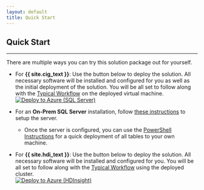 ```yaml
---
layout: default
title: Quick Start
---
```


## Quick Start
-----------------
 
 There are multiple ways you can try this solution package out for yourself.

* For **{{ site.cig_text }}**: Use the button below to deploy the solution. All necessary software will be installed and configured for you as well as the initial deployment of the solution.  You will be all set to follow along with the [Typical Workflow](Typical.html?platform=cig) on the deployed virtual machine.<br/>
[![Deploy to Azure (SQL Server)](https://raw.githubusercontent.com/Azure/Azure-CortanaIntelligence-SolutionAuthoringWorkspace/master/docs/images/DeployToAzure.PNG)](https://portal.azure.com/#create/Microsoft.Template/uri/https%3A%2F%2Fraw.githubusercontent.com%2FMicrosoft%2Fr-server-campaign-optimization%2Fmaster%2FArmTemplates%2Fcampaign_arm.json)

* For an **On-Prem SQL Server** installation, follow [these instructions](SetupSQL.html?platform=onp) to setup the server.

    * Once the server is configured, you can use the [PowerShell Instructions](Powershell_Instructions.html?platform=onp) for a quick deployment of all tables to your own machine.

* For **{{ site.hdi_text }}**: Use the button below to deploy the solution. All necessary software will be installed and configured for you.  You will be all set to follow along with the [Typical Workflow](Typical.html?platform=hdi) using the deployed cluster.</br>
[![Deploy to Azure (HDInsight)](https://raw.githubusercontent.com/Azure/Azure-CortanaIntelligence-SolutionAuthoringWorkspace/master/docs/images/DeployToAzure.PNG)](https://portal.azure.com/#create/Microsoft.Template/uri/https%3A%2F%2Fraw.githubusercontent.com%2FMicrosoft%2Fr-server-campaign-optimization%2Fmaster%2FArmTemplates%2Fcampaign_hdi_arm.json)

    

